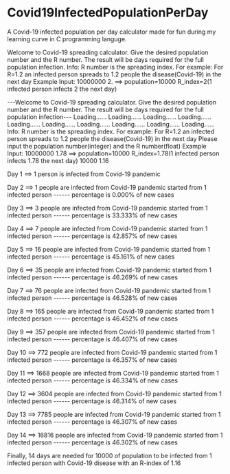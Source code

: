 # Covid19InfectedPopulationPerDay
A Covid-19 infected population per day calculator  made for fun during my learning curve in C programming languge.

Welcome to Covid-19 spreading calculator. Give the desired population number and the R number. The result will be days required for the full population infection.
Info: R number is the spreading index. For example: For R=1.2 an infected person spreads to 1.2 people the disease(Covid-19) in the next day
Example Input: 10000000 2. ==> population=10000 R_index=2(1 infected person infects 2 the next day)

---Welcome to Covid-19 spreading calculator. Give the desired population number and the R number. The result will be days required for the full population infection---
Loading......
Loading......
Loading......
Loading......
Loading......
Loading......
Loading......
Loading......
Loading......
Loading......
Info: R number is the spreading index. For example: For R=1.2 an infected person spreads to 1.2 people the disease(Covid-19) in the next day 
Please input the population number(integer) and the R number(float)
Example Input: 10000000 1.78 ==> population=10000 R_index=1.78(1 infected person infects 1.78 the next day)
10000 1.16

Day 1   ==>   1 person is infected from Covid-19 pandemic

Day 2   ==>   1 people are infected from Covid-19 pandemic started from 1 infected person ------ percentage is 0.000% of new cases

Day 3   ==>   3 people are infected from Covid-19 pandemic started from 1 infected person ------ percentage is 33.333% of new cases

Day 4   ==>   7 people are infected from Covid-19 pandemic started from 1 infected person ------ percentage is 42.857% of new cases

Day 5   ==>   16 people are infected from Covid-19 pandemic started from 1 infected person ------ percentage is 45.161% of new cases

Day 6   ==>   35 people are infected from Covid-19 pandemic started from 1 infected person ------ percentage is 46.269% of new cases

Day 7   ==>   76 people are infected from Covid-19 pandemic started from 1 infected person ------ percentage is 46.528% of new cases

Day 8   ==>   165 people are infected from Covid-19 pandemic started from 1 infected person ------ percentage is 46.452% of new cases

Day 9   ==>   357 people are infected from Covid-19 pandemic started from 1 infected person ------ percentage is 46.407% of new cases

Day 10   ==>   772 people are infected from Covid-19 pandemic started from 1 infected person ------ percentage is 46.357% of new cases

Day 11   ==>   1668 people are infected from Covid-19 pandemic started from 1 infected person ------ percentage is 46.334% of new cases

Day 12   ==>   3604 people are infected from Covid-19 pandemic started from 1 infected person ------ percentage is 46.314% of new cases

Day 13   ==>   7785 people are infected from Covid-19 pandemic started from 1 infected person ------ percentage is 46.307% of new cases

Day 14   ==>   16816 people are infected from Covid-19 pandemic started from 1 infected person ------ percentage is 46.302% of new cases


Finally,  14 days are needed for 10000 of population to be infected from 1 infected person with Covid-19 disease with an R-index of 1.16


